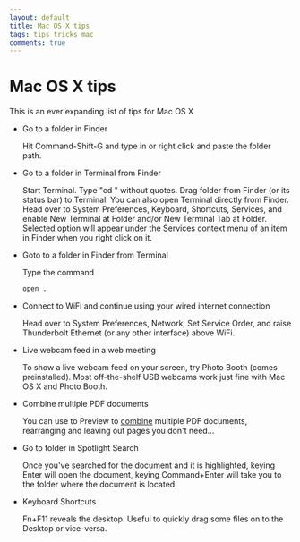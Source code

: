 ```yaml
---
layout: default
title: Mac OS X tips
tags: tips tricks mac
comments: true
---
```

# Mac OS X tips

This is an ever expanding list of tips for Mac OS X

* Go to a folder in Finder

    Hit Command-Shift-G and type in or right click and paste the folder path.

* Go to a folder in Terminal from Finder

    Start Terminal. Type "cd " without quotes. Drag folder from Finder (or its status bar) to Terminal. You can also open Terminal directly from Finder. Head over to System Preferences, Keyboard, Shortcuts, Services, and enable New Terminal at Folder and/or New Terminal Tab at Folder. Selected option will appear under the Services context menu of an item in Finder when you right click on it.

* Goto to a folder in Finder from Terminal

    Type the command

    ```bash
    open .
    ```

* Connect to WiFi and continue using your wired internet connection

    Head over to System Preferences, Network, Set Service Order, and raise Thunderbolt Ethernet (or any other interface) above WiFi.

* Live webcam feed in a web meeting

    To show a live webcam feed on your screen, try Photo Booth (comes preinstalled). Most off-the-shelf USB webcams work just fine with Mac OS X and Photo Booth.

* Combine multiple PDF documents

    You can use to Preview to [combine](http://support.apple.com/en-us/HT202945) multiple PDF documents, rearranging and leaving out pages you don't need...

* Go to folder in Spotlight Search

    Once you've searched for the document and it is highlighted, keying Enter will open the document, keying Command+Enter will take you to the folder where the document is located.

* Keyboard Shortcuts

    Fn+F11 reveals the desktop. Useful to quickly drag some files on to the Desktop or vice-versa.
